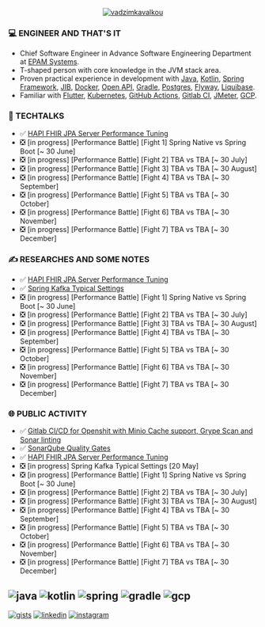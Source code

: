 <p align="center"><a href="https://github.com/fragaly" target="blank"><img align="center" src="https://github-readme-stats.vercel.app/api?username=fragaly&theme=dark&show_icons=true&count_private=true&include_all_commits=true" alt="vadzimkavalkou" /></a></p>

### 💻 ENGINEER AND THAT'S IT

*  Chief Software Engineer in Advance Software Engineering Department at [EPAM Systems](http://epam.com/).
*  T-shaped person with core knowledge in the JVM stack area. 
*  Proven practical experience in development with [Java](https://www.java.com/en/), [Kotlin](https://kotlinlang.org/), [Spring Framework](https://spring.io/projects/spring-boot), [JIB](https://github.com/GoogleContainerTools/jib), [Docker](https://www.docker.com/), [Open API](https://www.openapis.org/), [Gradle](https://gradle.org/), [Postgres](https://www.postgresql.org/), [Flyway](https://flywaydb.org/), [Liquibase](https://www.liquibase.org/).
*  Familiar with [Flutter](https://flutter.dev/), [Kubernetes](https://kubernetes.io/docs/concepts/overview/what-is-kubernetes/), [GitHub Actions](https://github.com/features/actions), [Gitlab CI](https://docs.gitlab.com/ee/ci/), [JMeter](https://jmeter.apache.org/), [GCP](https://cloud.google.com/gcp/).

### 🎥 TECHTALKS

* ✅	[HAPI FHIR JPA Server Performance Tuning](https://wearecommunity.io/events/aen-meetup-performance-investigations-hapi-fhir-jpa-server-tuning/talks/16982)
* ❎ [in progress] [Performance Battle] [Fight 1] Spring Native vs Spring Boot [~ 30 June]
* ❎ [in progress] [Performance Battle] [Fight 2] TBA vs TBA [~ 30 July]
* ❎ [in progress] [Performance Battle] [Fight 3] TBA vs TBA [~ 30 August]
* ❎ [in progress] [Performance Battle] [Fight 4] TBA vs TBA [~ 30 September]
* ❎ [in progress] [Performance Battle] [Fight 5] TBA vs TBA [~ 30 October]
* ❎ [in progress] [Performance Battle] [Fight 6] TBA vs TBA [~ 30 November]
* ❎ [in progress] [Performance Battle] [Fight 7] TBA vs TBA [~ 30 December]

### ✍️ RESEARCHES AND SOME NOTES

* ✅	[HAPI FHIR JPA Server Performance Tuning](https://github.com/fragaLY/blog/blob/main/hapi-fhir-jpaserver/HAPI-FHIR-JPASERVER.md)
* ✅	[Spring Kafka Typical Settings](https://github.com/fragaLY/blog/blob/main/spring-kafka/SPRING-KAFKA-TYPICAL-SETTINGS.md)
* ❎ [in progress] [Performance Battle] [Fight 1] Spring Native vs Spring Boot [~ 30 June]
* ❎ [in progress] [Performance Battle] [Fight 2] TBA vs TBA [~ 30 July]
* ❎ [in progress] [Performance Battle] [Fight 3] TBA vs TBA [~ 30 August]
* ❎ [in progress] [Performance Battle] [Fight 4] TBA vs TBA [~ 30 September]
* ❎ [in progress] [Performance Battle] [Fight 5] TBA vs TBA [~ 30 October]
* ❎ [in progress] [Performance Battle] [Fight 6] TBA vs TBA [~ 30 November]
* ❎ [in progress] [Performance Battle] [Fight 7] TBA vs TBA [~ 30 December]

### 🌐 PUBLIC ACTIVITY

* ✅	[Gitlab CI/CD for Openshit with Minio Cache support, Grype Scan and Sonar linting](https://www.linkedin.com/posts/vadzimkavalkou_gitlab-cicd-for-openshit-with-minio-cache-activity-6925076570030137344-7hw1?utm_source=linkedin_share&utm_medium=member_desktop_web)
* ✅	[SonarQube Quality Gates](https://www.linkedin.com/posts/vadzimkavalkou_quality-sonarqube-pipeline-activity-6927978778790879232-NjO8?utm_source=linkedin_share&utm_medium=member_desktop_web)
* ✅	[HAPI FHIR JPA Server Performance Tuning](https://www.linkedin.com/posts/vadzimkavalkou_github-fragalyblog-my-technical-investigations-activity-6930854021268131840-RXhV?utm_source=linkedin_share&utm_medium=member_desktop_web)
* ❎ [in progress] Spring Kafka Typical Settings [20 May]
* ❎ [in progress] [Performance Battle] [Fight 1] Spring Native vs Spring Boot [~ 30 June]
* ❎ [in progress] [Performance Battle] [Fight 2] TBA vs TBA [~ 30 July]
* ❎ [in progress] [Performance Battle] [Fight 3] TBA vs TBA [~ 30 August]
* ❎ [in progress] [Performance Battle] [Fight 4] TBA vs TBA [~ 30 September]
* ❎ [in progress] [Performance Battle] [Fight 5] TBA vs TBA [~ 30 October]
* ❎ [in progress] [Performance Battle] [Fight 6] TBA vs TBA [~ 30 November]
* ❎ [in progress] [Performance Battle] [Fight 7] TBA vs TBA [~ 30 December]

![java](https://img.shields.io/static/v1?logo=java&style=for-the-badge&label=java&message=advanced)
![kotlin](https://img.shields.io/static/v1?logo=kotlin&style=for-the-badge&label=kotlin&message=intermediate)
![spring](https://img.shields.io/static/v1?logo=spring&style=for-the-badge&label=spring&message=advanced)
![gradle](https://img.shields.io/static/v1?logo=gradle&style=for-the-badge&label=gradle&message=intermediate)
![gcp](https://img.shields.io/static/v1?logo=googlecloud&style=for-the-badge&label=GCP&message=intermediate)
-------------
[ ![gists](https://img.shields.io/static/v1?logo=github&style=for-the-badge&label=gists&message=fragaLY)](https://gist.github.com/fragaLY)
[ ![linkedin](https://img.shields.io/static/v1?logo=linkedin&style=for-the-badge&label=linkedin&message=vadzimkavalkou)](https://www.linkedin.com/in/vadzimkavalkou/)
[ ![instagram](https://img.shields.io/static/v1?logo=instagram&style=for-the-badge&label=instagram&message=marnotrawny.syn)](https://www.instagram.com/marnotrawny.syn/)

